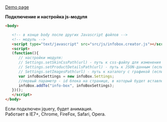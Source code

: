 
[Demo page](http://cdv-dev.github.io/info-box-js/)

**Подключение и настройка js-модуля**

  ```html
  <body>
  
     <!-- в конце body после других Javascript файлов -->
     <!-- модуль -->
     <script type="text/javascript" src="src/js/infobox.creator.js"></script>
     <script>
     (function(){
        // настройки модуля:
        // Settings.setSkinCssPath(url) - путь к css-файлу для изменения скина блока (если не задан, по умолчанию  "src/css/box.skin.css" )
        // Settings.setProductDetailsPath(url) - путь к JSON-данным (если не задан, по умолчанию "src/info_box.json")
        // Settings.setImagesPath(url) - путь к каталогу с графикой (если не задан, по умолчанию "src/img")
        var infoBoxSettings = new infoBox.Settings;
        //первый параметр - id блока на странице, в который будет вставлен Info-box
        infoBox.addTo("info-box", infoBoxSettings);
     })();
     </script>
  </body>
  ```
  
  Если подключен jquery, будет анимация.  
  Работает в IE7+, Chrome, FireFox, Safari, Opera.
  
